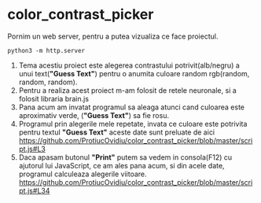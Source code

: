 # color_contrast_picker
Pornim un web server, pentru a putea vizualiza ce face proiectul.
 ```python3
 python3 -m http.server
 ```
1. Tema acestiu proiect este alegerea contrastului potrivit(alb/negru) a unui text(**"Guess Text"**) pentru o anumita culoare random rgb(random, random, random).
2. Pentru a realiza acest proiect m-am folosit de retele neuronale, si a folosit libraria brain.js
3. Pana acum am invatat programul sa aleaga atunci cand culoarea este aproximativ verde, (**"Guess Text"**) sa fie rosu.
4. Programul prin alegerile mele repetate, invata ce culoare este potrivita pentru textul **"Guess Text"** aceste date sunt preluate de aici https://github.com/ProtiucOvidiu/color_contrast_picker/blob/master/script.js#L3
5. Daca apasam butonul **"Print"** putem sa vedem in consola(F12) cu ajutorul lui JavaScript, ce am ales pana acum, si din acele date, programul calculeaza alegerile viitoare. https://github.com/ProtiucOvidiu/color_contrast_picker/blob/master/script.js#L34
